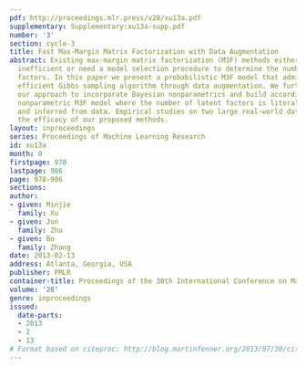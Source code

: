 ```yaml
---
pdf: http://proceedings.mlr.press/v28/xu13a.pdf
supplementary: Supplementary:xu13a-supp.pdf
number: '3'
section: cycle-3
title: Fast Max-Margin Matrix Factorization with Data Augmentation
abstract: Existing max-margin matrix factorization (M3F) methods either are computationally
  inefficient or need a model selection procedure to determine the number of latent
  factors. In this paper we present a probabilistic M3F model that admits a highly
  efficient Gibbs sampling algorithm through data augmentation. We further extend
  our approach to incorporate Bayesian nonparametrics and build accordingly a truncation-free
  nonparametric M3F model where the number of latent factors is literally unbounded
  and inferred from data. Empirical studies on two large real-world data sets verify
  the efficacy of our proposed methods.
layout: inproceedings
series: Proceedings of Machine Learning Research
id: xu13a
month: 0
firstpage: 978
lastpage: 986
page: 978-986
sections: 
author:
- given: Minjie
  family: Xu
- given: Jun
  family: Zhu
- given: Bo
  family: Zhang
date: 2013-02-13
address: Atlanta, Georgia, USA
publisher: PMLR
container-title: Proceedings of the 30th International Conference on Machine Learning
volume: '28'
genre: inproceedings
issued:
  date-parts:
  - 2013
  - 2
  - 13
# Format based on citeproc: http://blog.martinfenner.org/2013/07/30/citeproc-yaml-for-bibliographies/
---
```

